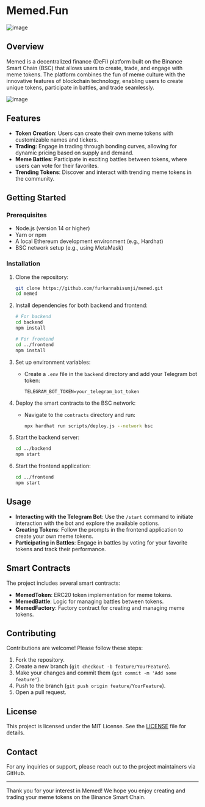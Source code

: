 # Memed.Fun
![image](https://github.com/user-attachments/assets/c5c45d43-d970-419d-b58f-a34dcc5e83ab)


## Overview
Memed is a decentralized finance (DeFi) platform built on the Binance Smart Chain (BSC) that allows users to create, trade, and engage with meme tokens. The platform combines the fun of meme culture with the innovative features of blockchain technology, enabling users to create unique tokens, participate in battles, and trade seamlessly.

![image](https://github.com/user-attachments/assets/8adb1109-c19b-4bd6-bff9-8c0efb82d414)


## Features
- **Token Creation**: Users can create their own meme tokens with customizable names and tickers.
- **Trading**: Engage in trading through bonding curves, allowing for dynamic pricing based on supply and demand.
- **Meme Battles**: Participate in exciting battles between tokens, where users can vote for their favorites.
- **Trending Tokens**: Discover and interact with trending meme tokens in the community.

## Getting Started

### Prerequisites
- Node.js (version 14 or higher)
- Yarn or npm
- A local Ethereum development environment (e.g., Hardhat)
- BSC network setup (e.g., using MetaMask)

### Installation
1. Clone the repository:
   ```bash
   git clone https://github.com/furkannabisumji/memed.git
   cd memed
   ```

2. Install dependencies for both backend and frontend:
   ```bash
   # For backend
   cd backend
   npm install

   # For frontend
   cd ../frontend
   npm install
   ```

3. Set up environment variables:
   - Create a `.env` file in the `backend` directory and add your Telegram bot token:
     ```
     TELEGRAM_BOT_TOKEN=your_telegram_bot_token
     ```

4. Deploy the smart contracts to the BSC network:
   - Navigate to the `contracts` directory and run:
     ```bash
     npx hardhat run scripts/deploy.js --network bsc
     ```

5. Start the backend server:
   ```bash
   cd ../backend
   npm start
   ```

6. Start the frontend application:
   ```bash
   cd ../frontend
   npm start
   ```

## Usage
- **Interacting with the Telegram Bot**: Use the `/start` command to initiate interaction with the bot and explore the available options.
- **Creating Tokens**: Follow the prompts in the frontend application to create your own meme tokens.
- **Participating in Battles**: Engage in battles by voting for your favorite tokens and track their performance.

## Smart Contracts
The project includes several smart contracts:
- **MemedToken**: ERC20 token implementation for meme tokens.
- **MemedBattle**: Logic for managing battles between tokens.
- **MemedFactory**: Factory contract for creating and managing meme tokens.

## Contributing
Contributions are welcome! Please follow these steps:
1. Fork the repository.
2. Create a new branch (`git checkout -b feature/YourFeature`).
3. Make your changes and commit them (`git commit -m 'Add some feature'`).
4. Push to the branch (`git push origin feature/YourFeature`).
5. Open a pull request.

## License
This project is licensed under the MIT License. See the [LICENSE](LICENSE) file for details.

## Contact
For any inquiries or support, please reach out to the project maintainers via GitHub.

---

Thank you for your interest in Memed! We hope you enjoy creating and trading your meme tokens on the Binance Smart Chain.
